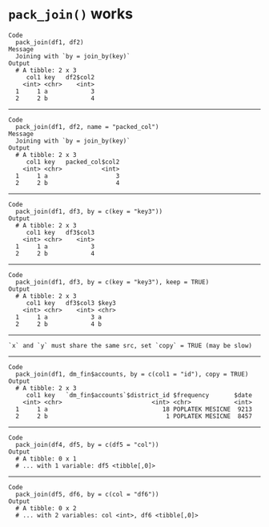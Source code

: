 # `pack_join()` works

    Code
      pack_join(df1, df2)
    Message
      Joining with `by = join_by(key)`
    Output
      # A tibble: 2 x 3
         col1 key   df2$col2
        <int> <chr>    <int>
      1     1 a            3
      2     2 b            4

---

    Code
      pack_join(df1, df2, name = "packed_col")
    Message
      Joining with `by = join_by(key)`
    Output
      # A tibble: 2 x 3
         col1 key   packed_col$col2
        <int> <chr>           <int>
      1     1 a                   3
      2     2 b                   4

---

    Code
      pack_join(df1, df3, by = c(key = "key3"))
    Output
      # A tibble: 2 x 3
         col1 key   df3$col3
        <int> <chr>    <int>
      1     1 a            3
      2     2 b            4

---

    Code
      pack_join(df1, df3, by = c(key = "key3"), keep = TRUE)
    Output
      # A tibble: 2 x 3
         col1 key   df3$col3 $key3
        <int> <chr>    <int> <chr>
      1     1 a            3 a    
      2     2 b            4 b    

---

    `x` and `y` must share the same src, set `copy` = TRUE (may be slow)

---

    Code
      pack_join(df1, dm_fin$accounts, by = c(col1 = "id"), copy = TRUE)
    Output
      # A tibble: 2 x 3
         col1 key   `dm_fin$accounts`$district_id $frequency       $date
        <int> <chr>                         <int> <chr>            <int>
      1     1 a                                18 POPLATEK MESICNE  9213
      2     2 b                                 1 POPLATEK MESICNE  8457

---

    Code
      pack_join(df4, df5, by = c(df5 = "col"))
    Output
      # A tibble: 0 x 1
      # ... with 1 variable: df5 <tibble[,0]>

---

    Code
      pack_join(df5, df6, by = c(col = "df6"))
    Output
      # A tibble: 0 x 2
      # ... with 2 variables: col <int>, df6 <tibble[,0]>

